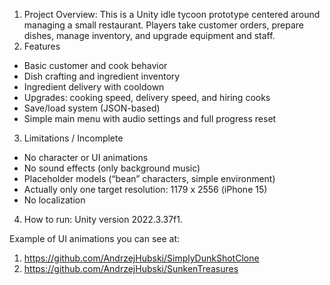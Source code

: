 1. Project Overview:
   This is a Unity idle tycoon prototype centered around managing a small restaurant.
Players take customer orders, prepare dishes, manage inventory, and upgrade equipment and staff.
3. Features
- Basic customer and cook behavior 
- Dish crafting and ingredient inventory
- Ingredient delivery with cooldown
- Upgrades: cooking speed, delivery speed, and hiring cooks
- Save/load system (JSON-based)
- Simple main menu with audio settings and full progress reset
3. Limitations / Incomplete
- No character or UI animations
- No sound effects (only background music)
- Placeholder models (“bean” characters, simple environment)
- Actually only one target resolution: 1179 x 2556 (iPhone 15)
- No localization
4. How to run:
  Unity version 2022.3.37f1.

Example of UI animations you can see at:
1. https://github.com/AndrzejHubski/SimplyDunkShotClone
2. https://github.com/AndrzejHubski/SunkenTreasures
